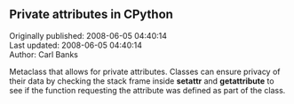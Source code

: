 ## Private attributes in CPython  
Originally published: 2008-06-05 04:40:14  
Last updated: 2008-06-05 04:40:14  
Author: Carl Banks  
  
Metaclass that allows for private attributes.  Classes can ensure privacy of their data by checking the stack frame inside __setattr__ and __getattribute__ to see if the function requesting the attribute was defined as part of the class.